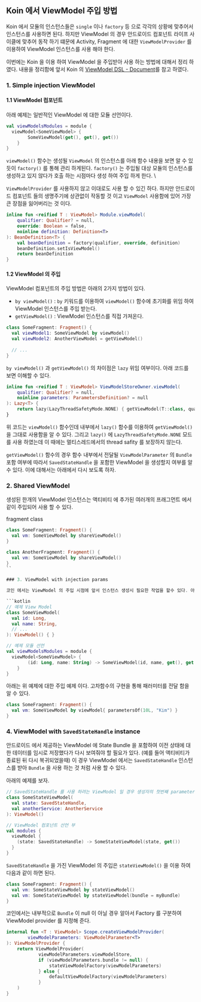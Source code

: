 ## Koin 에서 ViewModel 주입 방법

Koin 에서 모듈의 인스턴스들은 `single` 이나 `factory` 등 으로 각각의 상황에 맞추어서 인스턴스를 사용하면 된다. 하지만 ViewModel 의 경우 안드로이드 컴포넌트 라이프 사이클에 맞추어 동작 하기 떄문에 Activity, Fragment 에 대한 `ViewModelProvider` 를 이용하여 ViewModel 인스턴스를 사용 해야 한다. 

이번에는 Koin 을 이용 하여 ViewModel 을 주입받아 사용 하는 방법에 대해서 정리 하였다. 내용을 정리함에 앞서 Koin 의 [ViewModel DSL - Document](https://doc.insert-koin.io/#/koin-android/viewmodel)를 참고 하였다.

### 1. Simple injection ViewModel

#### 1.1 ViewModel 컴포넌트 

아래 예제는 일반적인 ViewModel 에 대한 모듈 선언이다. 

```kotlin
val viewModelsModules = module {
  viewModel<SomeViewModel> {
        SomeViewModel(get(), get(), get())
    }
}
```

`viewModel()` 함수는 생성될 `ViewModel` 의 인스턴스를 아래 함수 내용을 보면 알 수 있듯이 `factory()` 를 통해 관리 하게된다. `factory()` 는 주입될 대상 모듈의 인스턴스를 생성하고 있지 않다가 호출 하는 시점마다 생성 하여 주입 하게 한다. \

`ViewModelProvider` 를 사용하지 않고 이대로도 사용 할 수 있긴 하다. 하지만 안드로이드 컴포넌트 들의 생명주기에 상관없이 작동할 것 이고 `ViewModel` 사용함에 있어 가장 큰 장점을 잃어버리는 것 이다. 

```kotlin
inline fun <reified T : ViewModel> Module.viewModel(
    qualifier: Qualifier? = null,
    override: Boolean = false,
    noinline definition: Definition<T>
): BeanDefinition<T> {
    val beanDefinition = factory(qualifier, override, definition)
    beanDefinition.setIsViewModel()
    return beanDefinition
}
```

#### 1.2 ViewModel 의 주입

ViewModel 컴포넌트의 주입 방법은 아래의 2가지 방법이 있다. 

- `by viewModel()` : `by` 키워드를 이용하여 `viewModel()` 함수에 초기화를 위임 하여 ViewModel 인스턴스를 주입 받는다. 
- `getViewModel()` : ViewModel 인스턴스를 직접 가져온다. 

```kotlin
class SomeFragment: Fragment() {
  val viewModel1: SomeViewModel by viewModel()
  val viewModel2: AnotherViewModel = getViewModel()
  
  // ...
}
```

`by viewModel()` 과 `getViewModel()` 의 차이점은 `lazy` 위임 여부이다. 아래 코드를 보면 이해할 수 있다. 

```kotlin
inline fun <reified T : ViewModel> ViewModelStoreOwner.viewModel(
    qualifier: Qualifier? = null,
    noinline parameters: ParametersDefinition? = null
): Lazy<T> {
    return lazy(LazyThreadSafetyMode.NONE) { getViewModel(T::class, qualifier, parameters) }
}
```

위 코드는 `viewModel()` 함수인데 내부에서 `lazy()` 함수를 이용하여 `getViewModel()` 을 그대로 사용함을 알 수 있다. 그리고 `lazy()` 에 `LazyThreadSafetyMode.NONE` 모드를 사용 하였는데 이 때에는 멀티스레드에서의 thread safity 를 보장하지 않는다. 

`getViewModel()` 함수의 경우 함수 내부에서 전달될 `ViewModelParameter` 의 `Bundle` 포함 여부에 따라서 `SavedStateHandle` 을 포함한 ViewModel 을 생성할지 여부를 알 수 있다. 이에 대해서는 아래에서 다시 보도록 하자. 

### 2. Shared ViewModel

생성된 한개의 ViewModel 인스턴스는 액티비티 에 추가된 여러개의 프래그먼트 에서 같이 주입되어 사용 할 수 있다. 

fragment class
```kotlin
class SomeFragment: Fragment() {
  val vm: SomeViewModel by shareViewModel()
}

class AnotherFragment: Fragment() {
  val vm: SomeViewModel by shareViewModel()
}
``

### 3. ViewModel with injection params

코인 에서는 ViewModel 의 주입 시점에 앞서 인스턴스 생성시 필요한 작업을 할수 있다. 아럐 예제를 보자. 

```kotlin
// 예제 View Model
class SomeViewModel(
  val id: Long,
  val name: String,
  // ... 
): ViewModel() { }

// 예제 모듈 선언 
val viewModelsModules = module {
  viewModel<SomeViewModel> {
        (id: Long, name: String) -> SomeViewModel(id, name, get(), get())
    }
}
```

아래는 위 예제에 대한 주입 예제 이다. 고차함수의 구현을 통해 패러미터를 전달 함을 알 수 있다. 

```kotlin
class SomeFragment: Fragment() {
  val vm: SomeViewModel by viewModel{ parametersOf(10L, "Kim") }
}
```

### 4. ViewModel with `SavedStateHandle` instance

안드로이드 에서 제공하는 ViewModel 에 State Bundle 을 포함하여 이전 상태에 대한 데이터를 임시로 저장했다가 다시 보여줘야 할 필요가 있다. (예를 들어 액티비티가 종료된 뒤 다시 복귀되었을때) 이 경우 ViewModel 에서는 `SavedStateHandle` 인스턴스를 받아 `Bundle` 을 사용 하는 것 처럼 사용 할 수 있다. 

아래의 예제를 보자. 

```kotlin
// SavedStateHandle 를 사용 하려는 ViewModel 일 경우 생성자의 첫번째 parameter 는 `SavedStateHandle` 이어야 한다 
class SomeStateViewModel(
  val state: SavedStateHandle,
  val anotherService: AnotherService
): ViewModel()

// ViewModel 컴포넌트 선언 부
val modules {
  viewModel { 
    (state: SavedStateHandle) -> SomeStateViewModel(state, get())
  }
}
```

`SavedStateHandle` 을 가진 ViewModel 의 주입은 `stateViewModel()` 을 이용 하여 다음과 같이 하면 된다. 

```kotlin
class SomeFragment: Fragment() {
  val vm: SomeStateViewModel by stateViewModel()
  val vm: SomeStateViewModel by stateViewModel(bundle = myBundle)
}
```

코인에서는 내부적으로 `Bundle` 이 null 이 아닐 경우 알아서 Factory 를 구분하여 ViewModel provider 를 지정해 준다. 

```kotlin
internal fun <T : ViewModel> Scope.createViewModelProvider(
        viewModelParameters: ViewModelParameter<T>
): ViewModelProvider {
    return ViewModelProvider(
            viewModelParameters.viewModelStore,
            if (viewModelParameters.bundle != null) {
                stateViewModelFactory(viewModelParameters)
            } else {
                defaultViewModelFactory(viewModelParameters)
            }
    )
}
```
